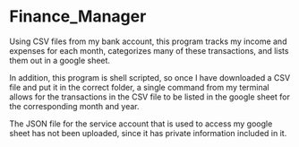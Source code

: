 # Finance_Manager
Using CSV files from my bank account, this program tracks my income and expenses for each month, categorizes many of these transactions, and lists them out in a google sheet. 

In addition, this program is shell scripted, so once I have downloaded a CSV file and put it in the correct folder, a single command from my terminal allows for the transactions in the CSV file to be listed in the google sheet for the corresponding month and year. 

The JSON file for the service account that is used to access my google sheet has not been uploaded, since it has private information included in it. 
